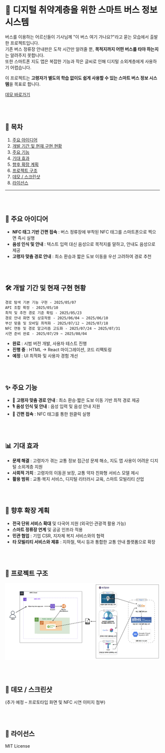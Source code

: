 # 👵 디지털 취약계층을 위한 스마트 버스 정보 시스템

버스를 이용하는 어르신들이 기사님께 "이 버스 여기 가나요?"라고 묻는 모습에서 출발한 프로젝트입니다.  
기존 버스 정류장 안내판은 도착 시간만 알려줄 뿐, **목적지까지 어떤 버스를 타야 하는지**는 알려주지 못합니다.  
또한 스마트폰 지도 앱은 복잡한 기능과 작은 글씨로 인해 디지털 소외계층에게 사용하기 어렵습니다.  

이 프로젝트는 **고령자가 별도의 학습 없이도 쉽게 사용할 수 있는 스마트 버스 정보 시스템**을 목표로 합니다.  

[데모 바로가기](#-데모--스크린샷)
<br><br>
<br><br>



## 📑 목차
1. [주요 아이디어](#-주요-아이디어)
2. [개발 기간 및 현재 구현 현황](#-개발-기간-및-현재-구현-현황)
3. [주요 기능](#-주요-기능)
4. [기대 효과](#-기대-효과)
5. [향후 확장 계획](#-향후-확장-계획)
6. [프로젝트 구조](#-프로젝트-구조)
7. [데모 / 스크린샷](#-데모--스크린샷)
8. [라이선스](#-라이선스)



---
<br><br>
## 🚀 주요 아이디어
- **NFC 태그 기반 간편 접속** : 버스 정류장에 부착된 NFC 태그를 스마트폰으로 찍으면 즉시 실행  
- **음성 인식 및 안내** : 텍스트 입력 대신 음성으로 목적지를 말하고, 안내도 음성으로 제공  
- **고령자 맞춤 경로 안내** : 최소 환승과 짧은 도보 이동을 우선 고려하여 경로 추천  

<br><br>


## 🛠 개발 기간 및 현재 구현 현황
    
    경로 탐색 기본 기능 구현 - 2025/05/07  
    API 조합 확정 - 2025/05/10  
    최적 및 추천 경로 기준 확립 - 2025/05/23  
    경로 안내 화면 및 상호작용 - 2025/06/04 ~ 2025/06/10  
    부산 맞춤 및 모바일 최적화 - 2025/07/12 ~ 2025/07/18  
    NFC 연동 및 경로 알고리즘 고도화 - 2025/07/24 ~ 2025/07/31  
    시연 준비 완료 - 2025/07/29 ~ 2025/08/04  

- **완료** : 시범 버전 개발, 사용자 테스트 진행  
- **진행 중** : HTML → React 마이그레이션, 코드 리팩토링  
- **예정** : UI 최적화 및 사용자 경험 개선

<br><br>


## ✨ 주요 기능
- 🚌 **고령자 맞춤 경로 안내** : 최소 환승·짧은 도보 이동 기반 최적 경로 제공  
- 🎙️ **음성 인식 및 안내** : 음성 입력 및 음성 안내 지원  
- 📱 **간편 접속** : NFC 태그를 통한 원클릭 실행  

<br><br>


## 📊 기대 효과
- **문제 해결** : 고령자가 겪는 교통 정보 접근성 문제 해소, 지도 앱 사용이 어려운 디지털 소외계층 지원  
- **사회적 가치** : 고령자의 이동권 보장, 교통 약자 친화형 서비스 모델 제시  
- **활용 범위** : 교통·복지 서비스, 디지털 리터러시 교육, 스마트 모빌리티 산업  

<br><br>


## 🔮 향후 확장 계획
- **전국 단위 서비스 확대** 및 다국어 지원 (외국인·관광객 활용 가능)  
- **스마트 정류장 연계** 및 공공 인프라 적용  
- **민관 협업** : 기업 CSR, 지자체 복지 서비스와의 협력  
- **타 모빌리티 서비스와 제휴** : 지하철, 택시 등과 통합한 교통 안내 플랫폼으로 확장  

<br><br>


## 📂 프로젝트 구조
![타로 구조도](https://github.com/rhyhyr/taro/blob/main/image.png)

<br><br>


## 📸 데모 / 스크린샷
(추가 예정 – 프로토타입 화면 및 NFC 시연 이미지 첨부)  

<br><br>


## 📜 라이선스
MIT License
